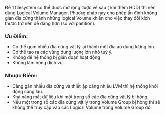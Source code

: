   Để 1 filesystem có thể đuợc mở rộng đuợc về sau ( khi thêm HDD) thì nên dùng Logical Volume Manager. Phương pháp này cho phép ấn định không gian đĩa cứng thành những logical Volume khiến cho việc thay đổi kích thước trở nên dễ dàng hơn (so với partition).
### Ưu Điểm:
- Có thể gom nhiều đĩa cứng vật lý lại thành một đĩa ảo dung lượng lớn.
- Có thể tạo ra các vùng dung lượng lớn nhỏ tuỳ ý.
- Không để hệ thống bị gián đoạn hoạt động
- Không làm hỏng dịch vụ.
### Nhuợc Điểm:
- Càng gắn nhiều đĩa cứng và thiết lập càng nhiều LVM thì hệ thống khởi động càng lâu.
- Khả năng mất dữ liệu khi một trong số các đĩa cứng vật lý bị hỏng.
- Nếu một trong số các đĩa cứng vật lý trong Volume Group bị hỏng thì sẽ không thể truy cập vào các Logical Volume trong Volume Group đó.
